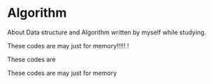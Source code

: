 # Algorithm
About Data structure and Algorithm written by myself while studying.


These codes are may just for memory!!!!! !


These codes are

These codes are may just for memory


